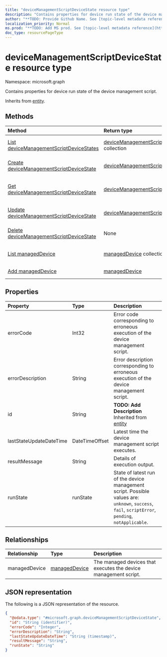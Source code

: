 ```yaml
---
title: "deviceManagementScriptDeviceState resource type"
description: "Contains properties for device run state of the device management script."
author: "**TODO: Provide Github Name. See [topic-level metadata reference](https://msgo.azurewebsites.net/add/document/guidelines/metadata.html#topic-level-metadata)**"
localization_priority: Normal
ms.prod: "**TODO: Add MS prod. See [topic-level metadata reference](https://msgo.azurewebsites.net/add/document/guidelines/metadata.html#topic-level-metadata)**"
doc_type: resourcePageType
---
```


# deviceManagementScriptDeviceState resource type

Namespace: microsoft.graph



Contains properties for device run state of the device management script.


Inherits from [entity](../resources/entity.md).

## Methods
|Method|Return type|Description|
|:---|:---|:---|
|[List deviceManagementScriptDeviceStates](../api/devicemanagementscriptdevicestate-list.md)|[deviceManagementScriptDeviceState](../resources/devicemanagementscriptdevicestate.md) collection|Get a list of the [deviceManagementScriptDeviceState](../resources/devicemanagementscriptdevicestate.md) objects and their properties.|
|[Create deviceManagementScriptDeviceState](../api/devicemanagementscriptdevicestate-create.md)|[deviceManagementScriptDeviceState](../resources/devicemanagementscriptdevicestate.md)|Create a new [deviceManagementScriptDeviceState](../resources/devicemanagementscriptdevicestate.md) object.|
|[Get deviceManagementScriptDeviceState](../api/devicemanagementscriptdevicestate-get.md)|[deviceManagementScriptDeviceState](../resources/devicemanagementscriptdevicestate.md)|Read the properties and relationships of a [deviceManagementScriptDeviceState](../resources/devicemanagementscriptdevicestate.md) object.|
|[Update deviceManagementScriptDeviceState](../api/devicemanagementscriptdevicestate-update.md)|[deviceManagementScriptDeviceState](../resources/devicemanagementscriptdevicestate.md)|Update the properties of a [deviceManagementScriptDeviceState](../resources/devicemanagementscriptdevicestate.md) object.|
|[Delete deviceManagementScriptDeviceState](../api/devicemanagementscriptdevicestate-delete.md)|None|Deletes a [deviceManagementScriptDeviceState](../resources/devicemanagementscriptdevicestate.md) object.|
|[List managedDevice](../api/devicemanagementscriptdevicestate-list-manageddevice.md)|[managedDevice](../resources/manageddevice.md) collection|Get the managedDevice resources from the managedDevice navigation property.|
|[Add managedDevice](../api/devicemanagementscriptdevicestate-post-manageddevice.md)|[managedDevice](../resources/manageddevice.md)|Add managedDevice by posting to the managedDevice collection.|

## Properties
|Property|Type|Description|
|:---|:---|:---|
|errorCode|Int32|Error code corresponding to erroneous execution of the device management script.|
|errorDescription|String|Error description corresponding to erroneous execution of the device management script.|
|id|String|**TODO: Add Description** Inherited from [entity](../resources/entity.md)|
|lastStateUpdateDateTime|DateTimeOffset|Latest time the device management script executes.|
|resultMessage|String|Details of execution output.|
|runState|runState|State of latest run of the device management script. Possible values are: `unknown`, `success`, `fail`, `scriptError`, `pending`, `notApplicable`.|

## Relationships
|Relationship|Type|Description|
|:---|:---|:---|
|managedDevice|[managedDevice](../resources/manageddevice.md)|The managed devices that executes the device management script.|

## JSON representation
The following is a JSON representation of the resource.
<!-- {
  "blockType": "resource",
  "keyProperty": "id",
  "@odata.type": "microsoft.graph.deviceManagementScriptDeviceState",
  "baseType": "microsoft.graph.entity",
  "openType": false
}
-->
``` json
{
  "@odata.type": "#microsoft.graph.deviceManagementScriptDeviceState",
  "id": "String (identifier)",
  "errorCode": "Integer",
  "errorDescription": "String",
  "lastStateUpdateDateTime": "String (timestamp)",
  "resultMessage": "String",
  "runState": "String"
}
```

